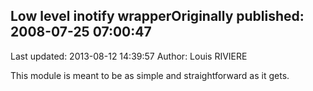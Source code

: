 ## Low level inotify wrapperOriginally published: 2008-07-25 07:00:47 
Last updated: 2013-08-12 14:39:57 
Author: Louis RIVIERE 
 
This module is meant to be as simple and straightforward as it gets.